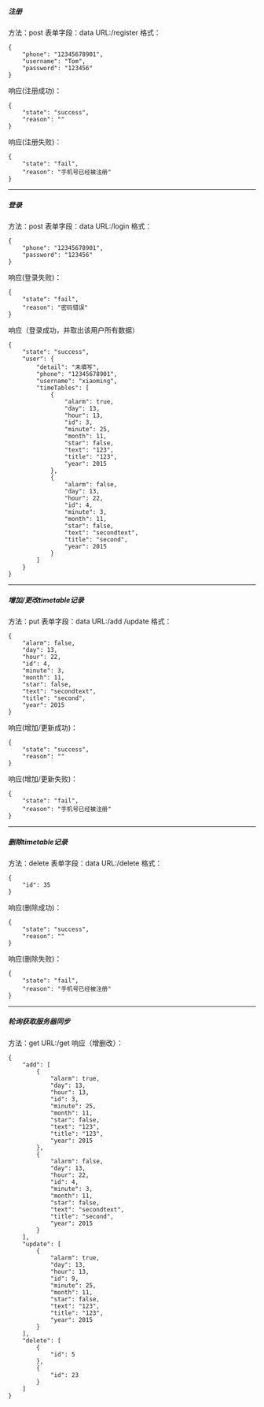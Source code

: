 ##### 注册
方法：post
表单字段：data
URL:/register
格式：
```
{
    "phone": "12345678901",
    "username": "Tom",
    "password": "123456"
}
```
响应(注册成功)：
```
{
    "state": "success",
    "reason": ""
}
```
响应(注册失败)：
```
{
    "state": "fail",
    "reason": "手机号已经被注册"
}
```
_ _ _
##### 登录
方法：post
表单字段：data
URL:/login
格式：
```
{
    "phone": "12345678901",
    "password": "123456"
}
```
响应(登录失败)：
```
{
    "state": "fail",
    "reason": "密码错误"
}
```
响应（登录成功，并取出该用户所有数据）
```
{
    "state": "success",
    "user": {
        "detail": "未填写",
        "phone": "12345678901",
        "username": "xiaoming",
        "timeTables": [
            {
                "alarm": true,
                "day": 13,
                "hour": 13,
                "id": 3,
                "minute": 25,
                "month": 11,
                "star": false,
                "text": "123",
                "title": "123",
                "year": 2015
            },
            {
                "alarm": false,
                "day": 13,
                "hour": 22,
                "id": 4,
                "minute": 3,
                "month": 11,
                "star": false,
                "text": "secondtext",
                "title": "second",
                "year": 2015
            }
        ]
    }
}
```


_ _ _

##### 增加/更改timetable记录
方法：put
表单字段：data
URL:/add
/update
格式：
```
{
    "alarm": false,
    "day": 13,
    "hour": 22,
    "id": 4,
    "minute": 3,
    "month": 11,
    "star": false,
    "text": "secondtext",
    "title": "second",
    "year": 2015
}
```
响应(增加/更新成功)：
```
{
    "state": "success",
    "reason": ""
}
```
响应(增加/更新失败)：
```
{
    "state": "fail",
    "reason": "手机号已经被注册"
}
```

_ _ _
##### 删除timetable记录
方法：delete
表单字段：data
URL:/delete
格式：
```
{
    "id": 35
}
```
响应(删除成功)：
```
{
    "state": "success",
    "reason": ""
}
```
响应(删除失败)：
```
{
    "state": "fail",
    "reason": "手机号已经被注册"
}
```

_ _ _
##### 轮询获取服务器同步
方法：get
URL:/get
响应（增删改）：
```
{
    "add": [
        {
            "alarm": true,
            "day": 13,
            "hour": 13,
            "id": 3,
            "minute": 25,
            "month": 11,
            "star": false,
            "text": "123",
            "title": "123",
            "year": 2015
        },
        {
            "alarm": false,
            "day": 13,
            "hour": 22,
            "id": 4,
            "minute": 3,
            "month": 11,
            "star": false,
            "text": "secondtext",
            "title": "second",
            "year": 2015
        }
    ],
    "update": [
        {
            "alarm": true,
            "day": 13,
            "hour": 13,
            "id": 9,
            "minute": 25,
            "month": 11,
            "star": false,
            "text": "123",
            "title": "123",
            "year": 2015
        }
    ],
    "delete": [
        {
            "id": 5
        },
        {
            "id": 23
        }
    ]
}
```

